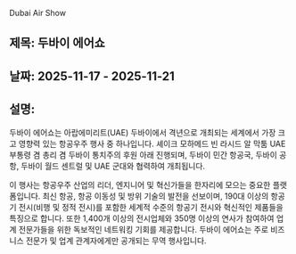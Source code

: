 Dubai Air Show

## 제목: 두바이 에어쇼
## 날짜: 2025-11-17 - 2025-11-21
## 설명:
두바이 에어쇼는 아랍에미리트(UAE) 두바이에서 격년으로 개최되는 세계에서 가장 크고 영향력 있는 항공우주 행사 중 하나입니다. 셰이크 모하메드 빈 라시드 알 막툼 UAE 부통령 겸 총리 겸 두바이 통치주의 후원 아래 진행되며, 두바이 민간 항공국, 두바이 공항, 두바이 월드 센트럴 및 UAE 군대와 협력하여 개최됩니다.

이 행사는 항공우주 산업의 리더, 엔지니어 및 혁신가들을 한자리에 모으는 중요한 플랫폼입니다. 최신 항공, 항공 이동성 및 방위 기술의 발전을 선보이며, 190대 이상의 항공기 전시(비행 및 정적 전시)를 포함한 세계적 수준의 항공기 전시와 혁신적인 제품들을 특징으로 합니다. 또한 1,400개 이상의 전시업체와 350명 이상의 연사가 참여하여 업계 전문가들을 위한 독보적인 네트워킹 기회를 제공합니다. 두바이 에어쇼는 주로 비즈니스 전문가 및 업계 관계자에게만 공개되는 무역 행사입니다.